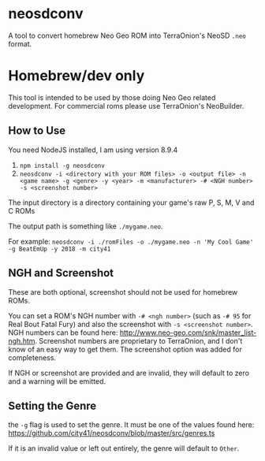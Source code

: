# neosdconv

A tool to convert homebrew Neo Geo ROM into TerraOnion's NeoSD `.neo` format.

# Homebrew/dev only

This tool is intended to be used by those doing Neo Geo related development. For commercial roms please use TerraOnion's NeoBuilder.

## How to Use

You need NodeJS installed, I am using version 8.9.4

1. `npm install -g neosdconv`
2. `neosdconv -i <directory with your ROM files> -o <output file> -n <game name> -g <genre> -y <year> -m <manufacturer> -# <NGH number> -s <screenshot number>`

The input directory is a directory containing your game's raw P, S, M, V and C ROMs

The output path is something like `./mygame.neo`.

For example: `neosdconv -i ./romFiles -o ./mygame.neo -n 'My Cool Game' -g BeatEmUp -y 2018 -m city41`

## NGH and Screenshot

These are both optional, screenshot should not be used for homebrew ROMs.

You can set a ROM's NGH number with `-# <ngh number>` (such as `-# 95` for Real Bout Fatal Fury) and also the screenshot with `-s <screenshot number>`. NGH numbers can be found here: http://www.neo-geo.com/snk/master_list-ngh.htm. Screenshot numbers are proprietary to TerraOnion, and I don't know of an easy way to get them. The screenshot option was added for completeness.

If NGH or screenshot are provided and are invalid, they will default to zero and a warning will be emitted.

## Setting the Genre

the `-g` flag is used to set the genre. It must be one of the values found here: https://github.com/city41/neosdconv/blob/master/src/genres.ts

If it is an invalid value or left out entirely, the genre will default to `Other`.
